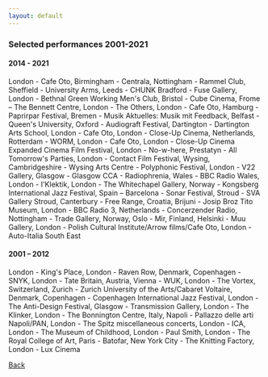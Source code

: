 ```yaml
---
layout: default
---
```

### Selected performances 2001-2021

#### 2014 - 2021

London - Cafe Oto, Birmingham - Centrala, Nottingham - Rammel Club, Sheffield - University Arms, Leeds - CHUNK
Bradford - Fuse Gallery, London - Bethnal Green Working Men's Club, Bristol - Cube Cinema, Frome – The Bennett Centre,
London - The Others, London - Cafe Oto, Hamburg - Paprirpar Festival, Bremen - Musik Aktuelles: Musik mit Feedback, Belfast - Queen's University, Oxford - Audiograft Festival, Dartington - Dartington Arts School, London - Cafe Oto, London - Close-Up
Cinema, Netherlands, Rotterdam - WORM, London - Cafe Oto, London - Close-Up Cinema Expanded Cinema Film Festival,
London - No-w-here, Prestatyn - All Tomorrow's Parties, London - Contact Film Festival, Wysing, Cambridgeshire - Wysing Arts
Centre - Polyphonic Festival, London - V22 Gallery, Glasgow - Glasgow CCA - Radiophrenia, Wales - BBC Radio Wales,
London - I'Klektik, London - The Whitechapel Gallery, Norway - Kongsberg International Jazz Festival, Spain – Barcelona -
Sonar Festival, Stroud - SVA Gallery Stroud, Canterbury - Free Range, Croatia, Brijuni - Josip Broz Tito Museum, London - BBC
Radio 3, Netherlands - Concerzender Radio, Nottingham - Trade Gallery, Norway, Oslo - Mir, Finland, Helsinki - Muu Gallery,
London - Polish Cultural Institute/Arrow films/Cafe Oto, London - Auto-Italia South East

#### 2001 – 2012

London - King's Place, London - Raven Row, Denmark, Copenhagen - SNYK, London - Tate Britain, Austria, Vienna - WUK,
London - The Vortex, Switzerland, Zurich - Zurich University of the Arts/Cabaret Voltaire, Denmark, Copenhagen - Copenhagen
International Jazz Festival, London - The Anti-Design Festival, Glasgow - Transmission Gallery, London - The Klinker, London -
The Bonnington Centre, Italy, Napoli - Pallazzo delle arti Napoli/PAN, London - The Spitz miscellaneous concerts, London - ICA,
London - The Museum of Childhood, London - Paul Smith, London - The Royal College of Art, Paris - Batofar, New York City -
The Knitting Factory, London - Lux Cinema

[Back](index.html)
